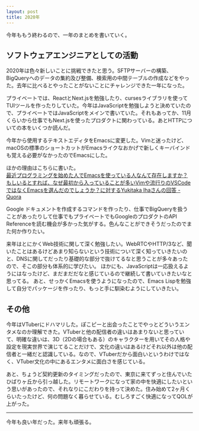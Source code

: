 ```yaml
---
layout: post
title: 2020年
---
```


今年ももう終わるので、一年のまとめを書いていく。

## ソフトウェアエンジニアとしての活動
2020年は色々新しいことに挑戦できたと思う。SFTPサーバーの構築、BigQueryへのデータの集約及び整備、検索用の中間テーブルの作成などをやった。去年に比べるとやったことがないことにチャレンジできた一年になった。

プライベートでは、ReactとNext.jsを勉強したり、cursesライブラリを使ってTUIツールを作ったりしていた。今年はJavaScriptを勉強しようと決めていたので、プライベートではJavaScriptをメインで書いていた。それもあってか、11月くらいから仕事でもNext.jsを使ったプロダクトに関わっている。あとHTTPについての本をいくつか読んだ。

今年から使用するテキストエディタをEmacsに変更した。Vimと迷ったけど、macOSの標準のショートカットがEmacsライクなおかげで新しくキーバインドも覚える必要がなかったのでEmacsにした。

ほかの理由はこちらに書いた。<br>
[最近プログラミングを始めた人でEmacsを使っている人なんて存在しますか？もしいるとすれば、なぜ最初から入っていることが多いVimや流行りのVSCodeではなくEmacsを選んだのでしょうか？に対するYukitaka Ihaさんの回答 - Quora](https://qr.ae/Td37UW)

Google ドキュメントを作成するコマンドを作ったり、仕事でBigQueryを扱うことがあったりして仕事でもプライベートでもGoogleのプロダクトのAPI Referenceを読む機会が多かった気がする。色んなことができそうだったのでまた何か作りたい。

来年はとにかくWeb技術に関して深く勉強したい。WebRTCやHTTP/3など、聞いたことはあるけどあまり知らないという技術について深く知っていきたいのと、DNSに関してだったり基礎的な部分で抜けてるなと思うことが多々あったので、そこの部分も体系的に学びたい。
ほかにも、JavaScriptは一応扱えるようにはなったけど、まだまだだなと感じているので継続して書いていきたいなと思ってる。
あと、せっかくEmacsを使うようになったので、Emacs Lispを勉強して自分でパッケージを作ったり、もっと手に馴染むようにしていきたい。

## その他
今年はVTuberにドハマリした。ぽこピーと出会ったことでやっとどういうエンタメなのか理解できた。VTuberと他の配信者の違いはあまりないと思っていて、明確な違いは、3D（2Dの場合もある）のキャラクターを用いてその人格や設定を現実世界で演じてることだけで、文化の違いはあるけどそれ以外は他の配信者と一緒だと認識している。なので、VTuberだから面白いというわけではなく、VTuber文化の中にあるエンタメに面白さを感じている。

あと、ちょうど契約更新のタイミングだったので、東京に来てずっと住んでいたひばりヶ丘から引っ越した。リモートワークになって家の中を快適にしたいという思いがあったので、それなりにこだわりを持って決めた。住み始めて2ヶ月くらいたったけど、何の問題なく暮らせている。むしろすごく快適になってQOLが上がった。

---
今年も良い年だった。来年も頑張る。
